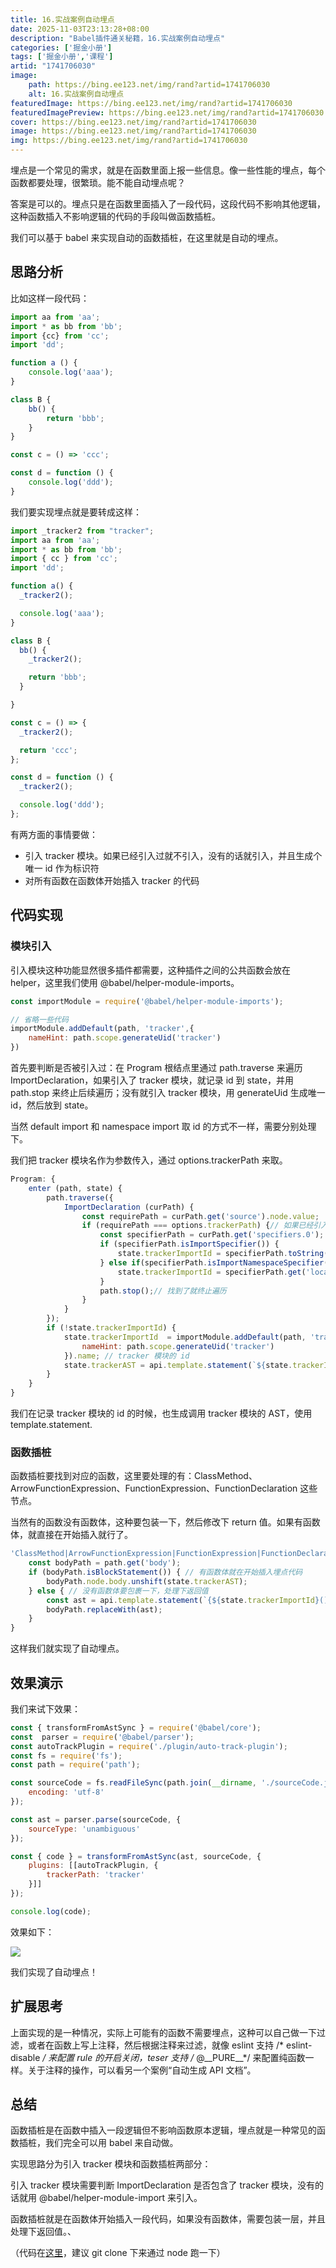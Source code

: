 ```yaml
---
title: 16.实战案例自动埋点
date: 2025-11-03T23:13:28+08:00
description: "Babel插件通关秘籍，16.实战案例自动埋点"
categories: ['掘金小册']
tags: ['掘金小册','课程']
artid: "1741706030"
image:
    path: https://bing.ee123.net/img/rand?artid=1741706030
    alt: 16.实战案例自动埋点
featuredImage: https://bing.ee123.net/img/rand?artid=1741706030
featuredImagePreview: https://bing.ee123.net/img/rand?artid=1741706030
cover: https://bing.ee123.net/img/rand?artid=1741706030
image: https://bing.ee123.net/img/rand?artid=1741706030
img: https://bing.ee123.net/img/rand?artid=1741706030
---
```


埋点是一个常见的需求，就是在函数里面上报一些信息。像一些性能的埋点，每个函数都要处理，很繁琐。能不能自动埋点呢？

答案是可以的。埋点只是在函数里面插入了一段代码，这段代码不影响其他逻辑，这种函数插入不影响逻辑的代码的手段叫做函数插桩。

我们可以基于 babel 来实现自动的函数插桩，在这里就是自动的埋点。

## 思路分析

比如这样一段代码：

```javascript
import aa from 'aa';
import * as bb from 'bb';
import {cc} from 'cc';
import 'dd';

function a () {
    console.log('aaa');
}

class B {
    bb() {
        return 'bbb';
    }
}

const c = () => 'ccc';

const d = function () {
    console.log('ddd');
}
```

我们要实现埋点就是要转成这样：
```javascript
import _tracker2 from "tracker";
import aa from 'aa';
import * as bb from 'bb';
import { cc } from 'cc';
import 'dd';

function a() {
  _tracker2();

  console.log('aaa');
}

class B {
  bb() {
    _tracker2();

    return 'bbb';
  }

}

const c = () => {
  _tracker2();

  return 'ccc';
};

const d = function () {
  _tracker2();

  console.log('ddd');
};
```

有两方面的事情要做：

- 引入 tracker 模块。如果已经引入过就不引入，没有的话就引入，并且生成个唯一 id 作为标识符
- 对所有函数在函数体开始插入 tracker 的代码

## 代码实现

### 模块引入

引入模块这种功能显然很多插件都需要，这种插件之间的公共函数会放在 helper，这里我们使用 @babel/helper-module-imports。

```javascript
const importModule = require('@babel/helper-module-imports');

// 省略一些代码
importModule.addDefault(path, 'tracker',{
    nameHint: path.scope.generateUid('tracker')
})
```

首先要判断是否被引入过：在 Program 根结点里通过 path.traverse 来遍历 ImportDeclaration，如果引入了 tracker 模块，就记录 id 到 state，并用 path.stop 来终止后续遍历；没有就引入 tracker 模块，用 generateUid 生成唯一 id，然后放到 state。

当然 default import 和 namespace import 取 id 的方式不一样，需要分别处理下。

我们把 tracker 模块名作为参数传入，通过 options.trackerPath 来取。
```javascript
Program: {
    enter (path, state) {
        path.traverse({
            ImportDeclaration (curPath) {
                const requirePath = curPath.get('source').node.value;
                if (requirePath === options.trackerPath) {// 如果已经引入了
                    const specifierPath = curPath.get('specifiers.0');
                    if (specifierPath.isImportSpecifier()) { 
                        state.trackerImportId = specifierPath.toString();
                    } else if(specifierPath.isImportNamespaceSpecifier()) {
                        state.trackerImportId = specifierPath.get('local').toString();// tracker 模块的 id
                    }
                    path.stop();// 找到了就终止遍历
                }
            }
        });
        if (!state.trackerImportId) {
            state.trackerImportId  = importModule.addDefault(path, 'tracker',{
                nameHint: path.scope.generateUid('tracker')
            }).name; // tracker 模块的 id
            state.trackerAST = api.template.statement(`${state.trackerImportId}()`)();// 埋点代码的 AST
        }
    }
}
```

我们在记录 tracker 模块的 id 的时候，也生成调用 tracker 模块的 AST，使用 template.statement.

### 函数插桩

函数插桩要找到对应的函数，这里要处理的有：ClassMethod、ArrowFunctionExpression、FunctionExpression、FunctionDeclaration 这些节点。

当然有的函数没有函数体，这种要包装一下，然后修改下 return 值。如果有函数体，就直接在开始插入就行了。

```javascript
'ClassMethod|ArrowFunctionExpression|FunctionExpression|FunctionDeclaration'(path, state) {
    const bodyPath = path.get('body');
    if (bodyPath.isBlockStatement()) { // 有函数体就在开始插入埋点代码
        bodyPath.node.body.unshift(state.trackerAST);
    } else { // 没有函数体要包裹一下，处理下返回值
        const ast = api.template.statement(`{${state.trackerImportId}();return PREV_BODY;}`)({PREV_BODY: bodyPath.node});
        bodyPath.replaceWith(ast);
    }
}
```

这样我们就实现了自动埋点。

## 效果演示

我们来试下效果：
```javascript
const { transformFromAstSync } = require('@babel/core');
const  parser = require('@babel/parser');
const autoTrackPlugin = require('./plugin/auto-track-plugin');
const fs = require('fs');
const path = require('path');

const sourceCode = fs.readFileSync(path.join(__dirname, './sourceCode.js'), {
    encoding: 'utf-8'
});

const ast = parser.parse(sourceCode, {
    sourceType: 'unambiguous'
});

const { code } = transformFromAstSync(ast, sourceCode, {
    plugins: [[autoTrackPlugin, {
        trackerPath: 'tracker'
    }]]
});

console.log(code);
```

效果如下：

![](https://p6-juejin.byteimg.com/tos-cn-i-k3u1fbpfcp/d17966f33ad9476aaf39e05d110b013a~tplv-k3u1fbpfcp-watermark.image)

我们实现了自动埋点！

## 扩展思考
上面实现的是一种情况，实际上可能有的函数不需要埋点，这种可以自己做一下过滤，或者在函数上写上注释，然后根据注释来过滤，就像 eslint 支持 /* eslint-disable */ 来配置 rule 的开启关闭，teser 支持 /* @\_\_PURE\_\_*/ 来配置纯函数一样。关于注释的操作，可以看另一个案例“自动生成 API 文档”。

## 总结

函数插桩是在函数中插入一段逻辑但不影响函数原本逻辑，埋点就是一种常见的函数插桩，我们完全可以用 babel 来自动做。

实现思路分为引入 tracker 模块和函数插桩两部分：

引入 tracker 模块需要判断 ImportDeclaration 是否包含了 tracker 模块，没有的话就用 @babel/helper-module-import 来引入。

函数插桩就是在函数体开始插入一段代码，如果没有函数体，需要包装一层，并且处理下返回值。、

（代码在[这里](https://github.com/QuarkGluonPlasma/babel-plugin-exercize)，建议 git clone 下来通过 node 跑一下）
